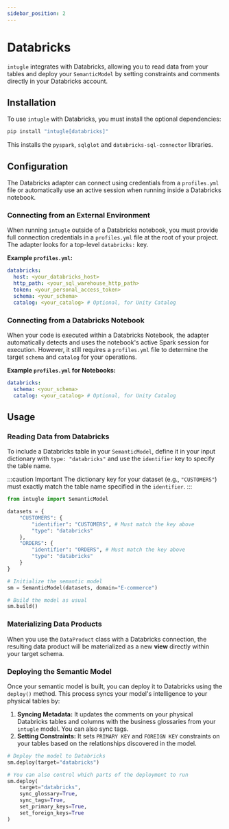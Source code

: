 ```yaml
---
sidebar_position: 2
---
```


# Databricks

`intugle` integrates with Databricks, allowing you to read data from your tables and deploy your `SemanticModel` by setting constraints and comments directly in your Databricks account.

## Installation

To use `intugle` with Databricks, you must install the optional dependencies:

```bash
pip install "intugle[databricks]"
```

This installs the `pyspark`, `sqlglot` and  `databricks-sql-connector` libraries.

## Configuration

The Databricks adapter can connect using credentials from a `profiles.yml` file or automatically use an active session when running inside a Databricks notebook.

### Connecting from an External Environment

When running `intugle` outside of a Databricks notebook, you must provide full connection credentials in a `profiles.yml` file at the root of your project. The adapter looks for a top-level `databricks:` key.

**Example `profiles.yml`:**

```yaml
databricks:
  host: <your_databricks_host>
  http_path: <your_sql_warehouse_http_path>
  token: <your_personal_access_token>
  schema: <your_schema>
  catalog: <your_catalog> # Optional, for Unity Catalog
```

### Connecting from a Databricks Notebook

When your code is executed within a Databricks Notebook, the adapter automatically detects and uses the notebook's active Spark session for execution. However, it still requires a `profiles.yml` file to determine the target `schema` and `catalog` for your operations.

**Example `profiles.yml` for Notebooks:**

```yaml
databricks:
  schema: <your_schema>
  catalog: <your_catalog> # Optional, for Unity Catalog
```

## Usage

### Reading Data from Databricks

To include a Databricks table in your `SemanticModel`, define it in your input dictionary with `type: "databricks"` and use the `identifier` key to specify the table name.

:::caution Important
The dictionary key for your dataset (e.g., `"CUSTOMERS"`) must exactly match the table name specified in the `identifier`.
:::

```python
from intugle import SemanticModel

datasets = {
    "CUSTOMERS": {
        "identifier": "CUSTOMERS", # Must match the key above
        "type": "databricks"
    },
    "ORDERS": {
        "identifier": "ORDERS", # Must match the key above
        "type": "databricks"
    }
}

# Initialize the semantic model
sm = SemanticModel(datasets, domain="E-commerce")

# Build the model as usual
sm.build()
```

### Materializing Data Products

When you use the `DataProduct` class with a Databricks connection, the resulting data product will be materialized as a new **view** directly within your target schema.

### Deploying the Semantic Model

Once your semantic model is built, you can deploy it to Databricks using the `deploy()` method. This process syncs your model's intelligence to your physical tables by:
1.  **Syncing Metadata:** It updates the comments on your physical Databricks tables and columns with the business glossaries from your `intugle` model. You can also sync tags.
2.  **Setting Constraints:** It sets `PRIMARY KEY` and `FOREIGN KEY` constraints on your tables based on the relationships discovered in the model.

```python
# Deploy the model to Databricks
sm.deploy(target="databricks")

# You can also control which parts of the deployment to run
sm.deploy(
    target="databricks",
    sync_glossary=True,
    sync_tags=True,
    set_primary_keys=True,
    set_foreign_keys=True
)
```

